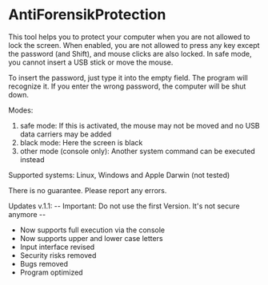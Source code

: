 # AntiForensikProtection
This tool helps you to protect your computer when you are not allowed to lock the screen.
When enabled, you are not allowed to press any key except the password (and Shift), and mouse clicks are also locked.
In safe mode, you cannot insert a USB stick or move the mouse.

To insert the password, just type it into the empty field. The program will recognize it.
If you enter the wrong password, the computer will be shut down.

Modes:
1. safe mode: If this is activated, the mouse may not be moved and no USB data carriers may be added
2. black mode: Here the screen is black
3. other mode (console only): Another system command can be executed instead

Supported systems: Linux, Windows and Apple Darwin (not tested)

There is no guarantee. Please report any errors.

Updates v.1.1:
-- Important: Do not use the first Version. It's not secure anymore --
- Now supports full execution via the console
- Now supports upper and lower case letters
- Input interface revised
- Security risks removed
- Bugs removed
- Program optimized
